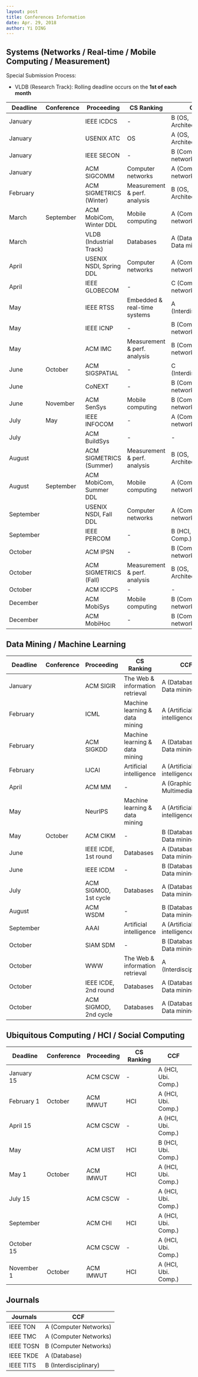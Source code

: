 ```yaml
---
layout: post
title: Conferences Information
date: Apr. 29, 2018
author: Yi DING
---
```




## Systems (Networks / Real-time / Mobile Computing / Measurement)

Special Submission Process: 

* VLDB (Research Track): Rolling deadline occurs on the **1st of each month**

| Deadline  | Conference | Proceeding              | CS Ranking                   | CCF                        |
| --------- | ---------- | ----------------------- | ---------------------------- | -------------------------- |
| January   |            | IEEE ICDCS              | -                            | B (OS, Architecture)       |
| January   |            | USENIX ATC              | OS                           | A (OS, Architecture)       |
| January   |            | IEEE SECON              | -                            | B (Computer networks)      |
| January   |            | ACM SIGCOMM             | Computer networks            | A (Computer networks)      |
| February  |            | ACM SIGMETRICS (Winter) | Measurement & perf. analysis | B (OS, Architecture)       |
| March     | September  | ACM MobiCom, Winter DDL | Mobile computing             | A (Computer networks)      |
| March     |            | VLDB (Industrial Track) | Databases                    | A (Databases, Data mining) |
| April     |            | USENIX NSDI, Spring DDL | Computer networks            | A (Computer networks)      |
| April     |            | IEEE GLOBECOM           | -                            | C (Computer networks)      |
| May       |            | IEEE RTSS               | Embedded & real-time systems | A (Interdisciplinary)      |
| May       |            | IEEE ICNP               | -                            | B (Computer networks)      |
| May       |            | ACM IMC                 | Measurement & perf. analysis | B (Computer networks)      |
| June      | October    | ACM SIGSPATIAL          | -                            | C (Interdisciplinary)      |
| June      |            | CoNEXT                  | -                            | B (Computer networks)      |
| June      | November   | ACM SenSys              | Mobile computing             | B (Computer networks)      |
| July      | May        | IEEE INFOCOM            | -                            | A (Computer networks)      |
| July      |            | ACM BuildSys            | -                            | -                          |
| August    |            | ACM SIGMETRICS (Summer) | Measurement & perf. analysis | B (OS, Architecture)       |
| August    | September  | ACM MobiCom, Summer DDL | Mobile computing             | A (Computer networks)      |
| September |            | USENIX NSDI, Fall DDL   | Computer networks            | A (Computer networks)      |
| September |            | IEEE PERCOM             | -                            | B (HCI, Ubi. Comp.)        |
| October   |            | ACM IPSN                | -                            | B (Computer networks)      |
| October   |            | ACM SIGMETRICS (Fall)   | Measurement & perf. analysis | B (OS, Architecture)       |
| October   |            | ACM ICCPS               | -                            | -                          |
| December  |            | ACM MobiSys             | Mobile computing             | B (Computer networks)      |
| December  |            | ACM MobiHoc             | -                            | B (Computer networks)      |

## Data Mining / Machine Learning

| Deadline            | Conference  | Proceeding            | CS Ranking                      | CCF                         |
| ------------------------------ | --------------------- | ------------------------------- | --------------------------- | --------------------------- |
| January                        |              | ACM SIGIR             | The Web & information retrieval | A (Databases, Data mining)  |
| February                       |                   | ICML                  | Machine learning & data mining  | A (Artificial intelligence) |
| February                       |             | ACM SIGKDD            | Machine learning & data mining  | A (Databases, Data mining)  |
| February                       |                  | IJCAI                 | Artificial intelligence         | A (Artificial intelligence) |
| April                          |                 | ACM MM                | -                               | A (Graphic, Multimedia)     |
| May                            |               | NeurIPS              | Machine learning & data mining | A (Artificial intelligence)  |
| May                            | October       | ACM CIKM              | -                               | B (Databases, Data mining)  |
| June                           |   | IEEE ICDE, 1st round  | Databases                       | A (Databases, Data mining)  |
| June                           |              | IEEE ICDM             | -                               | B (Databases, Data mining)  |
| July                           |  | ACM SIGMOD, 1st cycle | Databases                       | A (Databases, Data mining)  |
| August                         |               | ACM WSDM              | -                               | B (Databases, Data mining)  |
| September                      |                   | AAAI                  | Artificial intelligence         | A (Artificial intelligence) |
| October |  | SIAM SDM | - | B (Databases, Data mining) |
| October                        |                    | WWW                   | The Web & information retrieval | A (Interdisciplinary)       |
| October                        |   | IEEE ICDE, 2nd round  | Databases                       | A (Databases, Data mining)  |
| October                        |  | ACM SIGMOD, 2nd cycle | Databases                       | A (Databases, Data mining)  |

## Ubiquitous Computing / HCI / Social Computing
| Deadline   | Conference | Proceeding | CS Ranking | CCF                 |
| ---------- | ---------- | ---------- | ---------- | ------------------- |
| January 15 |            | ACM CSCW   | -          | A (HCI, Ubi. Comp.) |
| February 1 | October    | ACM IMWUT  | HCI        | A (HCI, Ubi. Comp.) |
| April 15   |            | ACM CSCW   | -          | A (HCI, Ubi. Comp.) |
| May        |            | ACM UIST   | HCI        | B (HCI, Ubi. Comp.) |
| May 1      | October    | ACM IMWUT  | HCI        | A (HCI, Ubi. Comp.) |
| July 15    |            | ACM CSCW   | -          | A (HCI, Ubi. Comp.) |
| September  |            | ACM CHI    | HCI        | A (HCI, Ubi. Comp.) |
| October 15 |            | ACM CSCW   | -          | A (HCI, Ubi. Comp.) |
| November 1 | October    | ACM IMWUT  | HCI        | A (HCI, Ubi. Comp.) |


## Journals
| Journals  | CCF                   |
| --------- | --------------------- |
| IEEE TON  | A (Computer Networks) |
| IEEE TMC  | A (Computer Networks) |
| IEEE TOSN | B (Computer Networks) |
| IEEE TKDE | A (Database)          |
| IEEE TITS | B (Interdisciplinary) |


